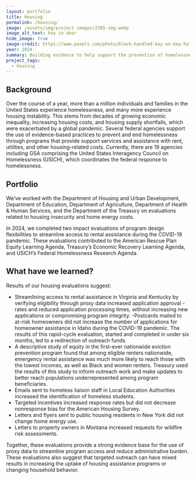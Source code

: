 ```yaml
---
layout: portfolio
title: Housing
permalink: /housing/
image: /assets/img/project-images/2305-img.webp
image_alt_text: key in door
hide_image: true
image-credit: https://www.pexels.com/photo/black-handled-key-on-key-hole-101808/
year: 2024
summary: Building evidence to help support the prevention of homelessness and housing instability
project_tags:
  - housing
---
```


## Background
Over the course of a year, more than a million individuals and families in the United States experience homelessness, and many more experience housing instability. This stems from decades of growing economic inequality, increasing housing costs, and housing supply shortfalls, which were exacerbated by a global pandemic. Several federal agencies support the use of evidence-based practices to prevent and end homelessness through programs that provide support services and assistance with rent, utilities, and other housing-related costs. Currently, there are 19 agencies including GSA comprising the United States Interagency Council on Homelessness (USICH), which coordinates the federal response to homelessness.

## Portfolio
We’ve worked with the Department of Housing and Urban Development, Department of Education, Department of Agriculture, Department of Health & Human Services, and the Department of the Treasury on evaluations related to housing insecurity and home energy costs.

In 2024, we completed two impact evaluations of program design flexibilities to streamline access to rental assistance during the COVID-19 pandemic. These evaluations contributed to the American Rescue Plan Equity Learning Agenda, Treasury’s Economic Recovery Learning Agenda, and USICH’s Federal Homelessness Research Agenda.

## What have we learned?
Results of our housing evaluations suggest:
- Streamlining access to rental assistance in Virginia and Kentucky by verifying eligibility through proxy data increased application approval - rates and reduced application processing times, without increasing new applications or compromising program integrity.
 -Postcards mailed to at-risk homeowners did not increase the number of applications for homeowner assistance in Idaho during the COVID-19 pandemic. The results of this rapid-cycle evaluation, started and completed in under six months, led to a redirection of outreach funds.
- A descriptive study of equity in the first-ever nationwide eviction prevention program found that among eligible renters nationwide, emergency rental assistance was much more likely to reach those with the lowest incomes, as well as Black and women renters. Treasury used the results of this study to inform outreach work and make updates to better reach populations underrepresented among program beneficiaries.
- Emails sent to homeless liaison staff in Local Education Authorities increased the identification of homeless students.
- Targeted incentives increased response rates but did not decrease nonresponse bias for the American Housing Survey.
- Letters and flyers sent to public housing residents in New York did not change home energy use.
- Letters to property owners in Montana increased requests for wildfire risk assessments.

Together, these evaluations provide a strong evidence base for the use of proxy data to streamline program access and reduce administrative burden. These evaluations also suggest that targeted outreach can have mixed results in increasing the uptake of housing assistance programs or changing household behavior.
